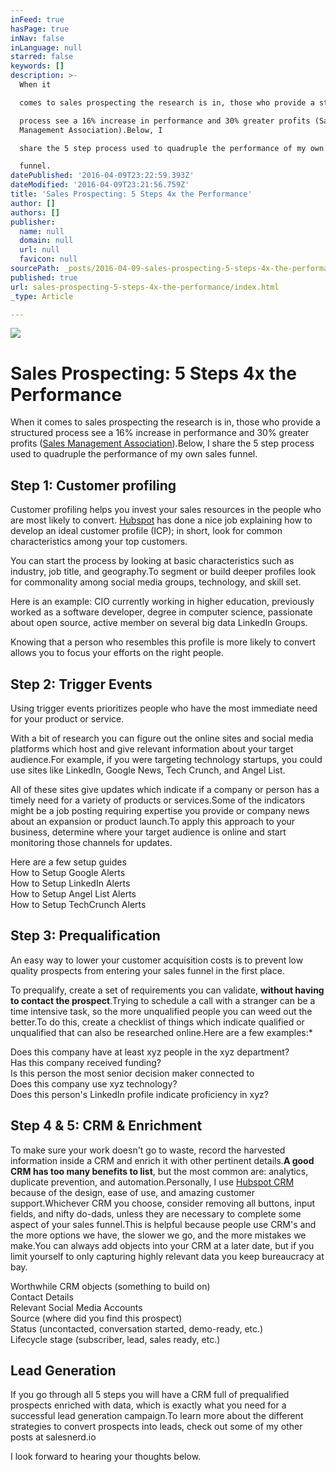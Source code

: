 ```yaml
---
inFeed: true
hasPage: true
inNav: false
inLanguage: null
starred: false
keywords: []
description: >-
  When it

  comes to sales prospecting the research is in, those who provide a structured

  process see a 16% increase in performance and 30% greater profits (Sales
  Management Association).Below, I

  share the 5 step process used to quadruple the performance of my own sales

  funnel.
datePublished: '2016-04-09T23:22:59.393Z'
dateModified: '2016-04-09T23:21:56.759Z'
title: 'Sales Prospecting: 5 Steps 4x the Performance'
author: []
authors: []
publisher:
  name: null
  domain: null
  url: null
  favicon: null
sourcePath: _posts/2016-04-09-sales-prospecting-5-steps-4x-the-performance.md
published: true
url: sales-prospecting-5-steps-4x-the-performance/index.html
_type: Article

---
```

![](https://the-grid-user-content.s3-us-west-2.amazonaws.com/164377da-8dcc-48b0-946a-68911b01dd97.jpg)

# Sales Prospecting: 5 Steps 4x the Performance

When it
comes to sales prospecting the research is in, those who provide a structured
process see a 16% increase in performance and 30% greater profits ([Sales Management Association][0]).Below, I
share the 5 step process used to quadruple the performance of my own sales
funnel.

## Step 1: Customer profiling  
Customer
profiling helps you invest your sales resources in the people who are most
likely to convert. [Hubspot][1] has done a nice job explaining how to
develop an ideal customer profile (ICP); in short, look for common
characteristics among your top customers.

You can
start the process by looking at basic characteristics such as industry, job
title, and geography.To segment or
build deeper profiles look for commonality among social media groups,
technology, and skill set.

Here is an example: CIO currently working in higher education, previously
worked as a software developer, degree in computer science, passionate about
open source, active member on several big data LinkedIn Groups.

Knowing that
a person who resembles this profile is more likely to convert allows you to
focus your efforts on the right people.

## Step 2: Trigger Events  
Using
trigger events prioritizes people who have the most immediate need for your
product or service.

With a bit
of research you can figure out the online sites and social media platforms which
host and give relevant information about your target audience.For example, if you were targeting technology
startups, you could use sites like LinkedIn, Google News, Tech Crunch, and
Angel List.

All of these
sites give updates which indicate if a company or person has a timely need for a
variety of products or services.Some of
the indicators might be a job posting requiring expertise you provide or company
news about an expansion or product launch.To apply this approach to your business, determine where your target
audience is online and start monitoring those channels for updates.

Here are a
few setup guides  
How to Setup Google Alerts  
How to Setup LinkedIn Alerts  
How
to Setup Angel List Alerts  
How to Setup TechCrunch Alerts

## Step 3: Prequalification  
An easy way
to lower your customer acquisition costs is to prevent low quality prospects from
entering your sales funnel in the first place.

To
prequalify, create a set of requirements you can validate, **without having to contact the prospect**.Trying to schedule a call with a stranger can
be a time intensive task, so the more unqualified people you can weed out the
better.To do this, create a checklist
of things which indicate qualified or unqualified that can also be researched
online.Here are a few examples:\*

Does this company have at least xyz people in
the xyz department?  
Has this company received funding?  
Is this person the most senior decision maker
connected to  
Does this company use xyz technology?  
Does this person's LinkedIn profile indicate
proficiency in xyz?

## Step 4 & 5: CRM & Enrichment  
To make sure
your work doesn't go to waste, record the harvested information inside a CRM
and enrich it with other pertinent details.**A good CRM has too many benefits
to list**, but the most common are: analytics, duplicate prevention, and
automation.Personally, I use [Hubspot
CRM][2] because of the design, ease of use, and amazing customer support.Whichever CRM you choose, consider removing all buttons, input fields, and
nifty do-dads, unless they are necessary to complete some aspect of your sales
funnel.This is helpful because people
use CRM's and the more options we have, the slower we go, and the more mistakes
we make.You can always add objects into
your CRM at a later date, but if you limit yourself to only capturing highly
relevant data you keep bureaucracy at bay.

Worthwhile
CRM objects (something to build on)  
Contact
Details  
Relevant
Social Media Accounts  
Source
(where did you find this prospect)  
Status (uncontacted, conversation started,
demo-ready, etc.)  
Lifecycle
stage (subscriber, lead, sales ready, etc.)

## Lead Generation  

If you go
through all 5 steps you will have a CRM full of prequalified prospects enriched
with data, which is exactly what you need for a successful lead generation campaign.To learn more about the different strategies
to convert prospects into leads, check out some of my other posts at
salesnerd.io

I look forward to
hearing your thoughts below.

[0]: http://www.slideshare.net/Qvidian/sma-sales-process-2013-0812-slides
[1]: http://blog.hubspot.com/blog/tabid/6307/bid/33491/Everything-Marketers-Need-to-Research-Create-Detailed-Buyer-Personas-Template.aspx
[2]: http://www.googleadservices.com/pagead/aclk?sa=L&ai=CxzQNPDL-VpG4NIf1hASruIDQBJSIgfEHhLfvxL0CnMmO3p0BCAAQASgDYMnGiIfMo8QXoAGcpNXVA8gBAaoEI0_Q8Y7Y9Cw5jtJ1vNrWpSFU2AM10GwcGSBAh8SjRCLmjXfNiAYBgAfM26oqiAcBkAcCqAemvhvYBwE&ohost=www.google.com&cid=CAESIuD2kXB62mIqkhb4Ver7sOFxKcLyVMjTmJWeJxeQRmbJNo0&sig=AOD64_1-96PNmGIUndEvDM1oDpu_xdz2EQ&clui=0&q=&ved=0ahUKEwjTicDQg-3LAhWJ6SYKHUniD9IQ0QwIGg&adurl=http://www.hubspot.com/crm/e010a%3Futm_medium%3Dpaid%26utm_source%3Dgoogle.com%26utm_term%3Dcrm%26utm_campaign%3DAdWords-AllCountries-Brand-%5EBranded%5E%26utm_id%3De43a1%26ads_cmpid%3D312646476%26ads_adid%3D21771150756%26ads_matchtype%3De%26ads_network%3Dg%26ads_creative%3D85136475036%26ads_kw%3Dhubspot%2520crm%26ads_targetid%3Dkwd-42341737628%26hs_ads%3D1